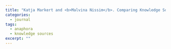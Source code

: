 ```yaml
---
title: "Katja Markert and <b>Malvina Nissim</b>. Comparing Knowledge Sources for Nominal Anaphora Resolution. <i>Computational Linguistics</i>, 31(3), 2005."
categories: 
  - journal
tags:
  - anaphora
  - knowledge sources
excerpt: ""
---
```



